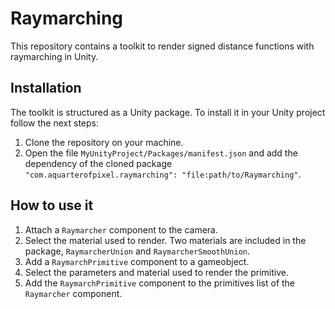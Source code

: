 # Raymarching

This repository contains a toolkit to render signed distance functions with raymarching in Unity.

## Installation

The toolkit is structured as a Unity package. To install it in your Unity project follow the next steps:

1. Clone the repository on your machine.
2. Open the file `MyUnityProject/Packages/manifest.json` and add the dependency of the cloned package `"com.aquarterofpixel.raymarching": "file:path/to/Raymarching"`.

## How to use it

1. Attach a `Raymarcher` component to the camera.
2. Select the material used to render. Two materials are included in the package, `RaymarcherUnion` and `RaymarcherSmoothUnion`.
3. Add a `RaymarchPrimitive` component to a gameobject.
4. Select the parameters and material used to render the primitive.
5. Add the `RaymarchPrimitive` component to the primitives list of the `Raymarcher` component.